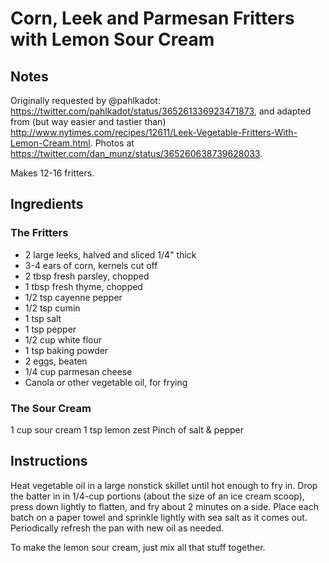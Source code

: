 # Corn, Leek and Parmesan Fritters with Lemon Sour Cream

## Notes

Originally requested by @pahlkadot: https://twitter.com/pahlkadot/status/365261336923471873, and adapted from (but way easier and tastier than) http://www.nytimes.com/recipes/12611/Leek-Vegetable-Fritters-With-Lemon-Cream.html. Photos at https://twitter.com/dan_munz/status/365260638739628033.

Makes 12-16 fritters.

## Ingredients

### The Fritters

* 2 large leeks, halved and sliced 1/4" thick
* 3-4 ears of corn, kernels cut off
* 2 tbsp fresh parsley, chopped
* 1 tbsp fresh thyme, chopped
* 1/2 tsp cayenne pepper
* 1/2 tsp cumin
* 1 tsp salt
* 1 tsp pepper
* 1/2 cup white flour
* 1 tsp baking powder
* 2 eggs, beaten
* 1/4 cup parmesan cheese
* Canola or other vegetable oil, for frying

### The Sour Cream

1 cup sour cream
1 tsp lemon zest
Pinch of salt & pepper

## Instructions

Heat vegetable oil in a large nonstick skillet until hot enough to fry in. Drop the batter in in 1/4-cup portions (about the size of an ice cream scoop), press down lightly to flatten, and fry about 2 minutes on a side. Place each batch on a paper towel and sprinkle lightly with sea salt as it comes out. Periodically refresh the pan with new oil as needed.

To make the lemon sour cream, just mix all that stuff together.